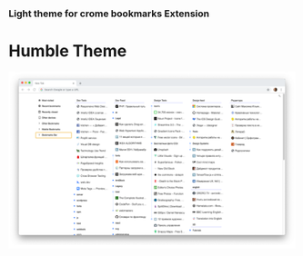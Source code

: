 ### Light theme for crome bookmarks Extension 
# Humble Theme
 <img src="/preview.png" alt="selected code" title="select code" style="max-width:100%; margin-top:20px; margin-bottom:60px; display:block">
